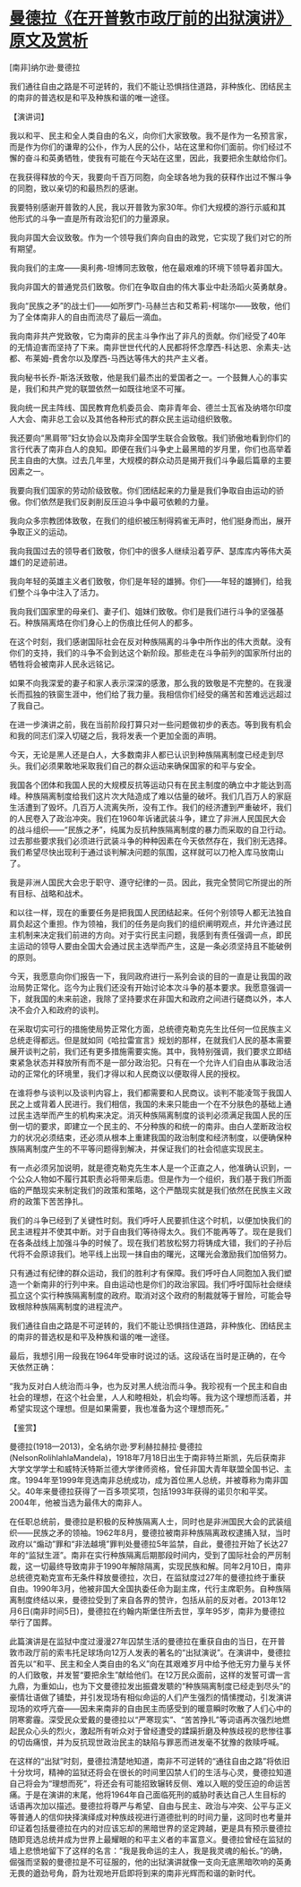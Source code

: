 # [曼德拉《在开普敦市政厅前的出狱演讲》原文及赏析](https://www.vrrw.net/wx/14532.html)

[南非]纳尔逊·曼德拉

我们通往自由之路是不可逆转的，我们不能让恐惧挡住道路，非种族化、团结民主的南非的普选权是和平及种族和谐的唯一途径。

【演讲词】

我以和平、民主和全人类自由的名义，向你们大家致敬。我不是作为一名预言家，而是作为你们的谦卑的公仆，作为人民的公仆，站在这里和你们面前。你们经过不懈的奋斗和英勇牺牲，使我有可能在今天站在这里，因此，我要把余生献给你们。

在我获得释放的今天，我要向千百万同胞，向全球各地为我的获释作出过不懈斗争的同胞，致以亲切的和最热烈的感谢。

我要特别感谢开普敦的人民，我以开普敦为家30年。你们大规模的游行示威和其他形式的斗争一直是所有政治犯们的力量源泉。

我向非国大会议致敬。作为一个领导我们奔向自由的政党，它实现了我们对它的所有期望。

我向我们的主席——奥利弗-坦博同志致敬，他在最艰难的环境下领导着非国大。

我向非国大的普通党员们致敬。你们在争取自由的伟大事业中赴汤蹈火英勇献身。

我向“民族之矛”的战士们——如所罗门-马赫兰古和艾希莉-柯瑞尔——致敬，他们为了全体南非人的自由而流尽了最后一滴血。

我向南非共产党致敬，它为南非的民主斗争作出了非凡的贡献。你们经受了40年的无情迫害而坚持了下来。南非世世代代的人民都将怀念摩西-科达恩、余素夫-达都、布莱姆-费舍尔以及摩西-马西达等伟大的共产主义者。

我向秘书长乔-斯洛沃致敬，他是我们最杰出的爱国者之一。一个鼓舞人心的事实是，我们和共产党的联盟依然一如既往地坚不可摧。

我向统一民主阵线、国民教育危机委员会、南非青年会、德兰士瓦省及纳塔尔印度人大会、南非总工会以及其他各种形式的群众民主运动组织致敬。

我还要向“黑肩带”妇女协会以及南非全国学生联合会致敬。我们骄傲地看到你们的言行代表了南非白人的良知。即便在我们斗争史上最黑暗的岁月里，你们也高举着民主自由的大旗。过去几年里，大规模的群众动员是揭开我们斗争最后篇章的主要因素之一。



我要向我们国家的劳动阶级致敬。你们团结起来的力量是我们争取自由运动的骄傲。你们依然是我们反剥削反压迫斗争中最可依赖的力量。

我向众多宗教团体致敬，在我们的组织被压制得鸦雀无声时，他们挺身而出，展开争取正义的运动。

我向我国过去的领导者们致敬，你们中的很多人继续沿着亨萨、瑟库库内等伟大英雄们的足迹前进。

我向年轻的英雄主义者们致敬，你们是年轻的雄狮。你们——年轻的雄狮们，给我们整个斗争中注入了活力。

我向我们国家里的母亲们、妻子们、姐妹们致敬。你们是我们进行斗争的坚强基石。种族隔离烙在你们身心上的伤痕比任何人的都多。

在这个时刻，我们感谢国际社会在反对种族隔离的斗争中所作出的伟大贡献。没有你们的支持，我们的斗争不会到达这个新阶段。那些走在斗争前列的国家所付出的牺牲将会被南非人民永远铭记。

如果不向我深爱的妻子和家人表示深深的感激，那么我的致敬是不完整的。在我漫长而孤独的铁窗生涯中，他们给了我力量。我相信你们经受的痛苦和苦难远远超过了我自己。

在进一步演讲之前，我在当前阶段打算只对一些问题做初步的表态。等到我有机会和我的同志们深入切磋之后，我将发表一个更加全面的声明。

今天，无论是黑人还是白人，大多数南非人都已认识到种族隔离制度已经走到尽头。我们必须果敢地采取我们自己的群众运动来确保国家的和平与安全。

我国各个团体和我国人民的大规模反抗等运动只有在民主制度的确立中才能达到高峰。种族隔离制度给我们这片次大陆造成了难以估量的破坏。我们几百万人的家庭生活遭到了毁坏。几百万人流离失所，没有工作。我们的经济遭到严重破坏，我们的人民卷入了政治冲突。我们在1960年诉诸武装斗争，建立了非洲人民国民大会的战斗组织——“民族之矛”，纯属为反抗种族隔离制度的暴力而采取的自卫行动。过去那些要求我们必须进行武装斗争的种种因素在今天依然存在，我们别无选择。我们希望尽快出现利于通过谈判解决问题的氛围，这样就可以刀枪入库马放南山了。

我是非洲人国民大会忠于职守、遵守纪律的一员。因此，我完全赞同它所提出的所有目标、战略和战术。

和以往一样，现在的重要任务是把我国人民团结起来。任何个别领导人都无法独自肩负起这个重担。作为领袖，我们的任务是向我们的组织阐明观点，并允许通过民主机制来决定我们前进的方向。对于实行民主问题，我感到有责任强调一点，即民主运动的领导人要由全国大会通过民主选举而产生，这是一条必须坚持且不能破例的原则。

今天，我愿意向你们报告一下，我同政府进行一系列会谈的目的一直是让我国的政治局势正常化。迄今为止我们还没有开始讨论本次斗争的基本要求。我愿意强调一下，就我国的未来前途，我除了坚持要求在非国大和政府之间进行磋商以外，本人决不会介入和政府的谈判。

在采取切实可行的措施使局势正常化方面，总统德克勒克先生比任何一位民族主义总统走得都远。但是就如同《哈拉雷宣言》规划的那样，在就我们人民的基本需要展开谈判之前，我们还有更多措施需要实施。其中，我特别强调，我们要求立即结束紧急状态并释放所有而不是一部分政治犯。只有在一个允许人们自由从事政治活动的正常化的环境里，我们才得以和人民商议以便取得人民的授权。

在谁将参与谈判以及谈判内容上，我们都需要和人民商议。谈判不能凌驾于我国人民之上或背着人民进行。我们相信，我国的未来只能由一个在不分肤色的基础上通过民主选举而产生的机构来决定。消灭种族隔离制度的谈判必须满足我国人民的压倒一切的要求，即建立一个民主的、不分种族的和统一的南非。由白人垄断政治权力的状况必须结束，还必须从根本上重建我国的政治制度和经济制度，以便确保种族隔离制度产生的不平等问题得到解决，并保证我们的社会彻底实现民主。

有一点必须另加说明，就是德克勒克先生本人是一个正直之人，他准确认识到，一个公众人物如不履行其职责必将带来后患。但是作为一个组织，我们基于我们所面临的严酷现实来制定我们的政策和策略，这个严酷现实就是我们依然在民族主义政府的政策下苦苦挣扎。

我们的斗争已经到了关键性时刻。我们呼吁人民要抓住这个时机，以便加快我们的民主进程并不使其中断。对于自由我们等待得太久。我们不能再等了。现在是我们在各条战线上加强斗争的时候了。现在我们若放松努力将铸成大错，我们的子孙后代将不会原谅我们。地平线上出现一抹自由的曙光，这曙光会激励我们加倍努力。

只有通过有纪律的群众运动，我们的胜利才有保障。我们呼吁白人同胞加入我们塑造一个新南非的行列中来。自由运动也是你们的政治家园。我们呼吁国际社会继续孤立这个实行种族隔离制度的政府。取消对这个政府的制裁就等于冒险，可能会导致根除种族隔离制度的进程流产。

我们通往自由之路是不可逆转的，我们不能让恐惧挡住道路，非种族化、团结民主的南非的普选权是和平及种族和谐的唯一途径。

最后，我想引用一段我在1964年受审时说过的话。这段话在当时是正确的，在今天依然正确：

“我为反对白人统治而斗争，也为反对黑人统治而斗争。我珍视有一个民主和自由社会的理想，在这个社会里，人人和睦相处，机会均等。我为这个理想而活着，并希望实现这个理想。但是如果需要，我也准备为这个理想而死。”

【鉴赏】

曼德拉(1918—2013)，全名纳尔逊·罗利赫拉赫拉·曼德拉(NelsonRolihlahlaMandela)，1918年7月18日出生于南非特兰斯凯，先后获南非大学文学学士和威特沃特斯兰德大学律师资格，曾任非国大青年联盟全国书记、主席。1994年至1999年竞选南非总统成功，成为首位黑人总统，并被尊称为南非国父。40年来曼德拉获得了一百多项奖项，包括1993年获得的诺贝尔和平奖。2004年，他被当选为最伟大的南非人。

在任职总统前，曼德拉是积极的反种族隔离人士，同时也是非洲国民大会的武装组织——民族之矛的领袖。1962年8月，曼德拉被南非种族隔离政权逮捕入狱，当时政府以“煽动”罪和“非法越境”罪判处曼德拉5年监禁，自此，曼德拉开始了长达27年的“监狱生涯”。南非在实行种族隔离后期那段时间内，受到了国际社会的严厉制裁，这一切最终导致南非于1990年解除隔离，实现民族和解。同年2月10日，南非总统德克勒克宣布无条件释放曼德拉，次日，在监狱度过27年的曼德拉终于重获自由。1990年3月，他被非国大全国执委任命为副主席，代行主席职务。自种族隔离制度终结以来，曼德拉受到了来自各界的赞许，包括从前的反对者。2013年12月6日(南非时间5日)，曼德拉在约翰内斯堡住所去世，享年95岁，南非为曼德拉举行了国葬。

此篇演讲是在监狱中度过漫漫27年囚禁生活的曼德拉在重获自由的当日，在开普敦市政厅前的索韦托足球场向12万人发表的著名的“出狱演说”。在演讲中，曼德拉首先以“和平、民主和全人类自由的名义”向在其艰难岁月中给予他无穷力量与关怀的人们致敬，并发誓“要把余生”献给他们。在12万民众面前，这样的发誓可谓一言九鼎，为重如山，也为下文曼德拉发出振聋发聩的“种族隔离制度已经走到尽头”的豪情壮语做了铺垫，并引发现场有相似命运的人们产生强烈的情愫搅动，引发演讲现场的欢呼亢奋——因未来南非的自由民主而感受到的暖意瞬时吹散了人们心中的阴寒雾霾。深受民众爱戴的曼德拉以“严寒现实”、“苦苦挣扎”等词语再次强烈地燃起民众心头的烈火，激起所有听众对于曾经遭受的蹂躏折磨及种族歧视的悲惨往事的切齿痛恨，并为反抗现世政治民主的缺陷与罪恶而进发毫不犹豫的救赎呼喊。

在这样的“出狱”时刻，曼德拉清楚地知道，南非不可逆转的“通往自由之路”将依旧十分坎坷，精神的监狱还将会在很长的时间里囚禁人们的生活与心灵，曼德拉知道自己将会为“理想而死”，将还会有可能招致辗转反侧、难以入眠的受压迫的命运苦痛。于是在演讲的末尾，他将1964年自己面临死刑的威胁时表达自己人生目标的话语再次加以描述。曼德拉将尊严与希望、自由与民主、政治与冲突、公平与正义等普通人的信仰抉择演绎成对种族歧视进行道德批判的时间力量，这同时也考量并印证着包括曼德拉在内的对应该忘却的黑暗世界的坚定跨越，更是具有预示曼德拉随即竞选总统并成为世界上最耀眼的和平主义者的丰富意义。曼德拉曾经在监狱的墙上悲愤地留下了这样的名言：“我是我命运的主人，我是我灵魂的船长。”的确，倔强而坚毅的曼德拉是不可征服的，他的出狱演讲就像一支向无底黑暗吹响的英勇无畏的遒劲号角，蔚为壮观地开启即将到来的南非光辉而和谐的新时代。

